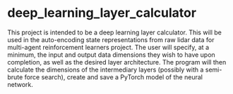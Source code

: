 # deep_learning_layer_calculator
This project is intended to be a deep learning layer calculator. This will be used in the auto-encoding state representations from raw lidar data for multi-agent reinforcement learners project. The user will specify, at a minimum, the input and output data dimensions they wish to have upon completion, as well as the desired layer architecture. The program will then calculate the dimensions of the intermediary layers (possibly with a semi-brute force search), create and save a PyTorch model of the neural network.
